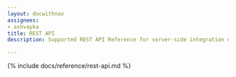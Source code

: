 ```yaml
---
layout: docwithnav
assignees:
- ashvayka
title: REST API
description: Supported REST API Reference for server-side integration of your IoT projects

---
```


{% include docs/reference/rest-api.md %}
